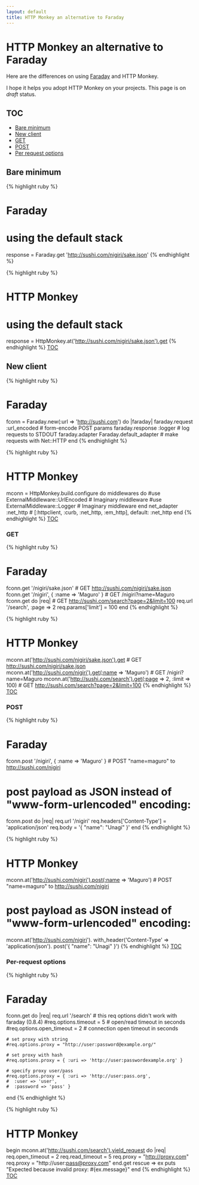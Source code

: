 ```yaml
---
layout: default
title: HTTP Monkey an alternative to Faraday
---
```


# HTTP Monkey an alternative to Faraday

Here are the differences on using [Faraday](https://github.com/lostisland/faraday) and HTTP Monkey.

I hope it helps you adopt HTTP Monkey on your projects. This page is on *draft* status.

## TOC

- [Bare minimum](#bare_minimum)
- [New client](#new_client)
- [GET](#get)
- [POST](#post)
- [Per request options](#perrequest_options)

## Bare minimum

{% highlight ruby %}
  # Faraday
  # using the default stack
  response = Faraday.get 'http://sushi.com/nigiri/sake.json'
{% endhighlight %}

{% highlight ruby %}
  # HTTP Monkey
  # using the default stack
  response = HttpMonkey.at('http://sushi.com/nigiri/sake.json').get
{% endhighlight %}
[TOC](#toc)

## New client

{% highlight ruby %}
  # Faraday
  fconn = Faraday.new(:url => 'http://sushi.com') do |faraday|
    faraday.request  :url_encoded             # form-encode POST params
    faraday.response :logger                  # log requests to STDOUT
    faraday.adapter  Faraday.default_adapter  # make requests with Net::HTTP
  end
{% endhighlight %}

{% highlight ruby %}
  # HTTP Monkey
  mconn = HttpMonkey.build.configure do
    middlewares do
      #use ExternalMiddleware::UrlEncoded  # Imaginary middleware
      #use ExternalMiddleware::Logger      # Imaginary middleware
    end
    net_adapter :net_http # [:httpclient, :curb, :net_http, :em_http], default: :net_http
  end
{% endhighlight %}
[TOC](#toc)

### GET

{% highlight ruby %}
  # Faraday
  fconn.get '/nigiri/sake.json'                # GET http://sushi.com/nigiri/sake.json
  fconn.get '/nigiri', { :name => 'Maguro' }   # GET /nigiri?name=Maguro
  fconn.get do |req|                           # GET http://sushi.com/search?page=2&limit=100
    req.url '/search', :page => 2
    req.params['limit'] = 100
  end
{% endhighlight %}

{% highlight ruby %}
  # HTTP Monkey
  mconn.at('http://sushi.com/nigiri/sake.json').get                   # GET http://sushi.com/nigiri/sake.json
  mconn.at('http://sushi.com/nigiri').get(:name => 'Maguro')          # GET /nigiri?name=Maguro
  mconn.at('http://sushi.com/search').get(:page => 2, :limit => 100)  # GET http://sushi.com/search?page=2&limit=100
{% endhighlight %}
[TOC](#toc)

### POST

{% highlight ruby %}
  # Faraday
  fconn.post '/nigiri', { :name => 'Maguro' }  # POST "name=maguro" to http://sushi.com/nigiri
  # post payload as JSON instead of "www-form-urlencoded" encoding:
  fconn.post do |req|
    req.url '/nigiri'
    req.headers['Content-Type'] = 'application/json'
    req.body = '{ "name": "Unagi" }'
  end
{% endhighlight %}

{% highlight ruby %}
  # HTTP Monkey
  mconn.at('http://sushi.com/nigiri').post(:name => 'Maguro')  # POST "name=maguro" to http://sushi.com/nigiri
  # post payload as JSON instead of "www-form-urlencoded" encoding:
  mconn.at('http://sushi.com/nigiri').
    with_header('Content-Type' => 'application/json').
    post('{ "name": "Unagi" }')
{% endhighlight %}
[TOC](#toc)

### Per-request options

{% highlight ruby %}
  # Faraday
  fconn.get do |req|
    req.url '/search'
    # this req options didn't work with faraday (0.8.4)
    #req.options.timeout = 5           # open/read timeout in seconds
    #req.options.open_timeout = 2      # connection open timeout in seconds

    # set proxy with string
    #req.options.proxy = "http://user:password@example.org/"

    # set proxy with hash
    #req.options.proxy = { :uri => 'http://user:passwordexample.org' }

    # specify proxy user/pass
    #req.options.proxy = { :uri => 'http://user:pass.org',
    #  :user => 'user',
    #  :password => 'pass' }
  end
{% endhighlight %}

{% highlight ruby %}
  # HTTP Monkey
  begin
    mconn.at('http://sushi.com/search').yield_request do |req|
      req.open_timeout = 2
      req.read_timeout = 5
      req.proxy = "http://proxy.com"
      req.proxy = "http://user:pass@proxy.com"
    end.get
  rescue => ex
    puts "Expected because invalid proxy: #{ex.message}"
  end
{% endhighlight %}
[TOC](#toc)
